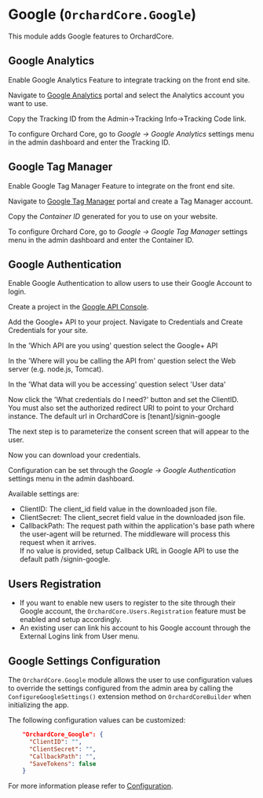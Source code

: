 # Google (`OrchardCore.Google`)

This module adds Google features to OrchardCore.

## Google Analytics

Enable Google Analytics Feature to integrate tracking on the front end site.

Navigate to [Google Analytics](https://analytics.google.com/analytics/web) portal and select the Analytics account you want to use.

Copy the Tracking ID from the Admin->Tracking Info->Tracking Code link.

Το configure Orchard Core, go to _Google -> Google Analytics_ settings menu in the admin dashboard and enter the Tracking ID.

## Google Tag Manager

Enable Google Tag Manager Feature to integrate on the front end site.

Navigate to [Google Tag Manager](https://tagmanager.google.com/) portal and create a Tag Manager account.

Copy the _Container ID_ generated for you to use on your website.

Το configure Orchard Core, go to _Google -> Google Tag Manager_ settings menu in the admin dashboard and enter the Container ID.

## Google Authentication

Enable Google Authentication to allow users to use their Google Account to login.

Create a project in the [Google API Console](https://console.developers.google.com/projectselector/apis/library).

Add the Google+ API to your project. Navigate to Credentials and Create Credentials for your site.

In the 'Which API are you using' question select the Google+ API

In the 'Where will you be calling the API from' question select the Web server (e.g. node.js, Tomcat).

In the 'What data will you be accessing' question select 'User data'

Now click the 'What credentials do I need?' button and set the ClientID.  
You must also set the authorized redirect URI to point to your Orchard instance. The default url in OrchardCore is [tenant]/signin-google

The next step is to parameterize the consent screen that will appear to the user.

Now you can download your credentials.

Configuration can be set through the _Google -> Google Authentication_ settings menu in the admin dashboard.

Available settings are:

+ ClientID: The client_id field value in the downloaded json file.
+ ClientSecret: The client_secret field value in the downloaded json file.
+ CallbackPath: The request path within the application's base path where the user-agent will be returned. The middleware will process this request when it arrives.  
If no value is provided, setup Callback URL in Google API to use the default path /signin-google.

## Users Registration

+ If you want to enable new users to register to the site through their Google account, the `OrchardCore.Users.Registration` feature must be enabled and setup accordingly.
+ An existing user can link his account to his Google account through the External Logins link from User menu.

## Google Settings Configuration

The `OrchardCore.Google` module allows the user to use configuration values to override the settings configured from the admin area by calling the `ConfigureGoogleSettings()` extension method on `OrchardCoreBuilder` when initializing the app.

The following configuration values can be customized:

```json
    "OrchardCore_Google": {
      "ClientID": "",
      "ClientSecret": "",
      "CallbackPath": "",
      "SaveTokens": false
    }
```

For more information please refer to [Configuration](../../core/Configuration/README.md).
